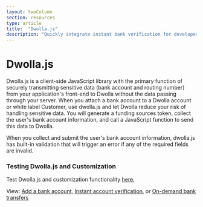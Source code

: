 ```yaml
---
layout: twoColumn
section: resources
type: article
title:  "Dwolla.js"
description: "Quickly integrate instant bank verification for developers using the Dwolla ACH API."
---
```


# Dwolla.js

Dwolla.js is a client-side JavaScript library with the primary function of securely transmitting sensitive data (bank account and routing number) from your application's front-end to Dwolla without the data passing through your server. When you attach a bank account to a Dwolla account or white label Customer, use dwolla.js and let Dwolla reduce your risk of handling sensitive data. You will generate a funding sources token, collect the user's bank account information, and call a JavaScript function to send this data to Dwolla.

When you collect and submit the user's bank account information, dwolla.js has built-in validation that will trigger an error if any of the required fields are invalid.

### Testing Dwolla.js and Customization
Test Dwolla.js and customization functionality <a href="https://www.dwolla.com/dwollajs-bank-verification">here.</a>

View: [Add a bank account](/resources/dwolla-js/add-a-bank-account.html), [Instant account verification](/resources/dwolla-js/instant-account-verification.html), or [On-demand bank transfers](/resources/dwolla-js/on-demand-bank-transfers.html)